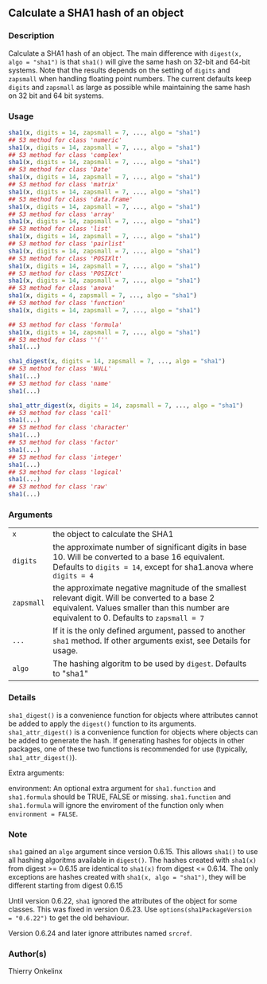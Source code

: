
## Calculate a SHA1 hash of an object

### Description

Calculate a SHA1 hash of an object. The main difference with
`digest(x, algo = "sha1")` is that `sha1()` will give the same hash on
32-bit and 64-bit systems. Note that the results depends on the setting
of `digits` and `zapsmall` when handling floating point numbers. The
current defaults keep `digits` and `zapsmall` as large as possible while
maintaining the same hash on 32 bit and 64 bit systems.

### Usage

``` R
sha1(x, digits = 14, zapsmall = 7, ..., algo = "sha1")
## S3 method for class 'numeric'
sha1(x, digits = 14, zapsmall = 7, ..., algo = "sha1")
## S3 method for class 'complex'
sha1(x, digits = 14, zapsmall = 7, ..., algo = "sha1")
## S3 method for class 'Date'
sha1(x, digits = 14, zapsmall = 7, ..., algo = "sha1")
## S3 method for class 'matrix'
sha1(x, digits = 14, zapsmall = 7, ..., algo = "sha1")
## S3 method for class 'data.frame'
sha1(x, digits = 14, zapsmall = 7, ..., algo = "sha1")
## S3 method for class 'array'
sha1(x, digits = 14, zapsmall = 7, ..., algo = "sha1")
## S3 method for class 'list'
sha1(x, digits = 14, zapsmall = 7, ..., algo = "sha1")
## S3 method for class 'pairlist'
sha1(x, digits = 14, zapsmall = 7, ..., algo = "sha1")
## S3 method for class 'POSIXlt'
sha1(x, digits = 14, zapsmall = 7, ..., algo = "sha1")
## S3 method for class 'POSIXct'
sha1(x, digits = 14, zapsmall = 7, ..., algo = "sha1")
## S3 method for class 'anova'
sha1(x, digits = 4, zapsmall = 7, ..., algo = "sha1")
## S3 method for class 'function'
sha1(x, digits = 14, zapsmall = 7, ..., algo = "sha1")

## S3 method for class 'formula'
sha1(x, digits = 14, zapsmall = 7, ..., algo = "sha1")
## S3 method for class ''(''
sha1(...)

sha1_digest(x, digits = 14, zapsmall = 7, ..., algo = "sha1")
## S3 method for class 'NULL'
sha1(...)
## S3 method for class 'name'
sha1(...)

sha1_attr_digest(x, digits = 14, zapsmall = 7, ..., algo = "sha1")
## S3 method for class 'call'
sha1(...)
## S3 method for class 'character'
sha1(...)
## S3 method for class 'factor'
sha1(...)
## S3 method for class 'integer'
sha1(...)
## S3 method for class 'logical'
sha1(...)
## S3 method for class 'raw'
sha1(...)
```

### Arguments

|            |                                                                                                                                                                                              |
|------------|----------------------------------------------------------------------------------------------------------------------------------------------------------------------------------------------|
| `x`        | the object to calculate the SHA1                                                                                                                                                             |
| `digits`   | the approximate number of significant digits in base 10. Will be converted to a base 16 equivalent. Defaults to `digits = 14`, except for sha1.anova where `digits = 4`                      |
| `zapsmall` | the approximate negative magnitude of the smallest relevant digit. Will be converted to a base 2 equivalent. Values smaller than this number are equivalent to 0. Defaults to `zapsmall = 7` |
| `...`      | If it is the only defined argument, passed to another `sha1` method. If other arguments exist, see Details for usage.                                                                        |
| `algo`     | The hashing algoritm to be used by `digest`. Defaults to "sha1"                                                                                                                              |

### Details

`sha1_digest()` is a convenience function for objects where attributes
cannot be added to apply the `digest()` function to its arguments.
`sha1_attr_digest()` is a convenience function for objects where objects
can be added to generate the hash. If generating hashes for objects in
other packages, one of these two functions is recommended for use
(typically, `sha1_attr_digest()`).

Extra arguments:

environment: An optional extra argument for `sha1.function` and
`sha1.formula` should be TRUE, FALSE or missing. `sha1.function` and
`sha1.formula` will ignore the enviroment of the function only when
`environment = FALSE`.

### Note

`sha1` gained an `algo` argument since version 0.6.15. This allows
`sha1()` to use all hashing algoritms available in `digest()`. The
hashes created with `sha1(x)` from digest \>= 0.6.15 are identical to
`sha1(x)` from digest \<= 0.6.14. The only exceptions are hashes created
with `sha1(x, algo = "sha1")`, they will be different starting from
digest 0.6.15

Until version 0.6.22, `sha1` ignored the attributes of the object for
some classes. This was fixed in version 0.6.23. Use
`options(sha1PackageVersion = "0.6.22")` to get the old behaviour.

Version 0.6.24 and later ignore attributes named `srcref`.

### Author(s)

Thierry Onkelinx

